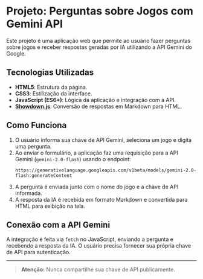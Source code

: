 # Projeto: Perguntas sobre Jogos com Gemini API

Este projeto é uma aplicação web que permite ao usuário fazer perguntas sobre jogos e receber respostas geradas por IA utilizando a API Gemini do Google.

## Tecnologias Utilizadas

- **HTML5**: Estrutura da página.
- **CSS3**: Estilização da interface.
- **JavaScript (ES6+)**: Lógica da aplicação e integração com a API.
- **[Showdown.js](https://github.com/showdownjs/showdown)**: Conversão de respostas em Markdown para HTML.

## Como Funciona

1. O usuário informa sua chave de API Gemini, seleciona um jogo e digita uma pergunta.
2. Ao enviar o formulário, a aplicação faz uma requisição para a API Gemini (`gemini-2.0-flash`) usando o endpoint:
   ```
   https://generativelanguage.googleapis.com/v1beta/models/gemini-2.0-flash:generateContent
   ```
3. A pergunta é enviada junto com o nome do jogo e a chave de API informada.
4. A resposta da IA é recebida em formato Markdown e convertida para HTML para exibição na tela.

## Conexão com a API Gemini

A integração é feita via `fetch` no JavaScript, enviando a pergunta e recebendo a resposta da IA. O usuário precisa fornecer sua própria chave de API para autenticação.

---

> **Atenção:** Nunca compartilhe sua chave de API publicamente.
